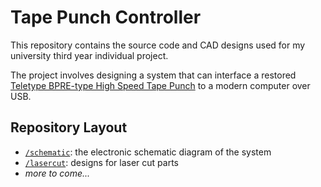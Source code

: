 # Tape Punch Controller

This repository contains the source code and CAD designs used for my university third year individual project.

The project involves designing a system that can interface a restored [Teletype BPRE-type High Speed Tape Punch][tapepunch] to a modern computer over USB.

## Repository Layout

- [`/schematic`][repo-schematic]: the electronic schematic diagram of the system
- [`/lasercut`][repo-lasercut]: designs for laser cut parts
- *more to come...*

[tapepunch]: http://www.computinghistory.org.uk/det/2312/teletype-brpe-20-high-speed-tape-punch/
[repo-schematic]: https://github.com/kierdavis/tape-punch-controller/tree/master/schematic
[repo-lasercut]: https://github.com/kierdavis/tape-punch-controller/tree/master/lasercut
